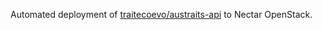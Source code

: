 Automated deployment of [traitecoevo/austraits-api](https://github.com/traitecoevo/austraits-api) to Nectar OpenStack.
